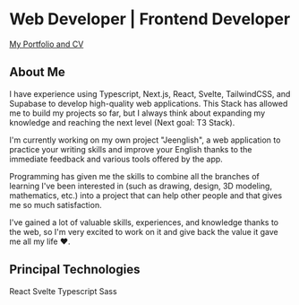 # Web Developer | Frontend Developer

[My Portfolio and CV](https://jhonn-gutierrez.vercel.app/)

## About Me

I have experience using Typescript, Next.js, React, Svelte, TailwindCSS, and Supabase to develop high-quality web applications. This Stack has allowed me to build my projects so far, but I always think about expanding my knowledge and reaching the next level (Next goal: T3 Stack).

I'm currently working on my own project "Jeenglish", a web application to practice your writing skills and improve your English thanks to the immediate feedback and various tools offered by the app.

Programming has given me the skills to combine all the branches of learning I've been interested in (such as drawing, design, 3D modeling, mathematics, etc.) into a project that can help other people and that gives me so much satisfaction.

I've gained a lot of valuable skills, experiences, and knowledge thanks to the web, so I'm very excited to work on it and give back the value it gave me all my life ♥.

## Principal Technologies

React
Svelte
Typescript 
Sass
